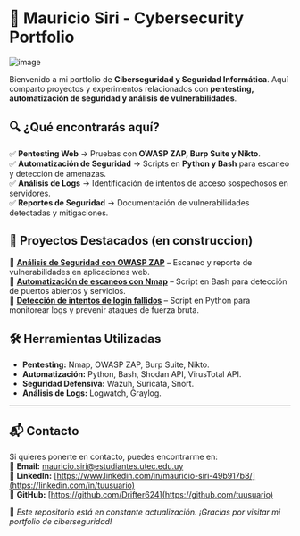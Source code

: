 # 🚀 Mauricio Siri - Cybersecurity Portfolio  
![image](https://github.com/user-attachments/assets/3aca9152-472b-4000-a2e8-c31ca52fe35c)


Bienvenido a mi portfolio de **Ciberseguridad y Seguridad Informática**. Aquí comparto proyectos y experimentos relacionados con **pentesting, automatización de seguridad y análisis de vulnerabilidades**.  

## 🔍 ¿Qué encontrarás aquí?  
✅ **Pentesting Web** → Pruebas con **OWASP ZAP, Burp Suite y Nikto**.  
✅ **Automatización de Seguridad** → Scripts en **Python y Bash** para escaneo y detección de amenazas.  
✅ **Análisis de Logs** → Identificación de intentos de acceso sospechosos en servidores.  
✅ **Reportes de Seguridad** → Documentación de vulnerabilidades detectadas y mitigaciones.  

## 📂 Proyectos Destacados  (en construccion)
🔹 **[Análisis de Seguridad con OWASP ZAP](#)** – Escaneo y reporte de vulnerabilidades en aplicaciones web.  
🔹 **[Automatización de escaneos con Nmap](#)** – Script en Bash para detección de puertos abiertos y servicios.  
🔹 **[Detección de intentos de login fallidos](#)** – Script en Python para monitorear logs y prevenir ataques de fuerza bruta.  

## 🛠 Herramientas Utilizadas  
- **Pentesting:** Nmap, OWASP ZAP, Burp Suite, Nikto.  
- **Automatización:** Python, Bash, Shodan API, VirusTotal API.  
- **Seguridad Defensiva:** Wazuh, Suricata, Snort.  
- **Análisis de Logs:** Logwatch, Graylog.  


---

## 📬 Contacto  
Si quieres ponerte en contacto, puedes encontrarme en:  
📧 **Email:** [mauricio.siri@estudiantes.utec.edu.uy](mailto:tuemail@example.com)  
🔗 **LinkedIn:** [https://www.linkedin.com/in/mauricio-siri-49b917b8/](https://linkedin.com/in/tuusuario)  
🐙 **GitHub:** [https://github.com/Drifter624](https://github.com/tuusuario)  

🚀 *Este repositorio está en constante actualización. ¡Gracias por visitar mi portfolio de ciberseguridad!*  

